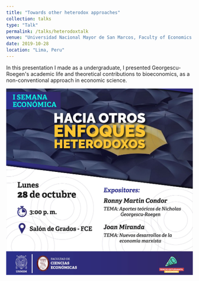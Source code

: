 ```yaml
---
title: "Towards other heterodox approaches"
collection: talks
type: "Talk"
permalink: /talks/heterodoxtalk
venue: "Universidad Nacional Mayor de San Marcos, Faculty of Economics Science"
date: 2019-10-28
location: "Lima, Peru"
---
```


In this presentation I made as a undergraduate, I presented Georgescu-Roegen's academic life and theoretical contributions to bioeconomics, as a non-conventional approach in economic science.

<img src='./images/heterodoxtalk.jpg'>